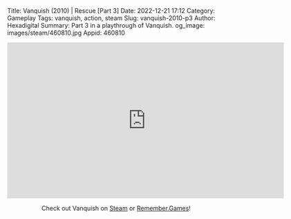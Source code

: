 Title: Vanquish (2010) | Rescue [Part 3]
Date: 2022-12-21 17:12
Category: Gameplay
Tags: vanquish,  action, steam
Slug: vanquish-2010-p3
Author: Hexadigital
Summary: Part 3 in a playthrough of Vanquish.
og_image: images/steam/460810.jpg
Appid: 460810

<center><iframe src="https://www.youtube.com/embed/YfxS52A9Qk8?feature=oembed" allow="accelerometer; autoplay; encrypted-media; gyroscope; picture-in-picture" width="640" height="360" frameborder="0"></iframe>

Check out Vanquish on [Steam](https://store.steampowered.com/app/460810/?curator_clanid=34633900) or [Remember.Games](https://remember.games/game/5442/vanquish/)!</center>